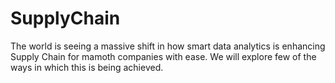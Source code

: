 # SupplyChain

The world is seeing a massive shift in how smart data analytics is enhancing Supply Chain for mamoth companies with ease.
We will explore few of the ways in which this is being achieved.
